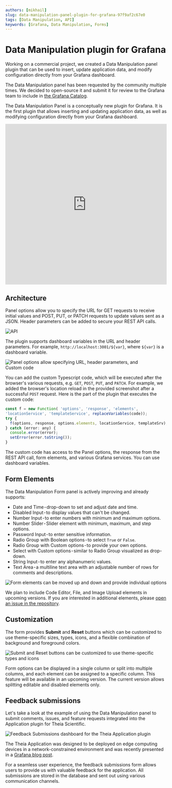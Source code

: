 ```yaml
---
authors: [mikhail]
slug: data-manipulation-panel-plugin-for-grafana-97f9af2c67e0
tags: [Data Manipulation, API]
keywords: [Grafana, Data Manipulation, Forms]
---
```


# Data Manipulation plugin for Grafana

Working on a commercial project, we created a Data Manipulation panel plugin that can be used to insert, update application data, and modify configuration directly from your Grafana dashboard.

<!--truncate-->

The Data Manipulation panel has been requested by the community multiple times. We decided to open-source it and submit it for review to the Grafana team to include in [the Grafana Catalog](https://grafana.com/grafana/plugins/volkovlabs-form-panel/).

The Data Manipulation Panel is a conceptually new plugin for Grafana. It is the first plugin that allows inserting and updating application data, as well as modifying configuration directly from your Grafana dashboard.

<iframe width="100%" height="500" src="https://www.youtube.com/embed/DXALVG8GijM" title="Base64 Image/PDF panel" frameBorder="0" allow="accelerometer; autoplay; clipboard-write; encrypted-media; gyroscope; picture-in-picture" allowFullScreen></iframe>

## Architecture

Panel options allow you to specify the URL for GET requests to receive initial values and POST, PUT, or PATCH requests to update values sent as a JSON. Header parameters can be added to secure your REST API calls.

![API](https://raw.githubusercontent.com/volkovlabs/volkovlabs-form-panel/main/img/form-api.png)

The plugin supports dashboard variables in the URL and header parameters. For example, `http://localhost:3001/${var}`, where `${var}` is a dashboard variable.

![Panel options allow specifying URL, header parameters, and Custom code](panel.png)

You can add the custom Typescript code, which will be executed after the browser's various requests, e.g. `GET`, `POST`, `PUT`, and `PATCH`. For example, we added the browser's location reload in the provided screenshot after a successful `POST` request. Here is the part of the plugin that executes the custom code:

```javascript
const f = new Function( 'options', 'response', 'elements',
'locationService', 'templateService', replaceVariables(code));
try {
  f(options, response, options.elements, locationService, templateSrv);
} catch (error: any) {
  console.error(error);
  setError(error.toString());
}
```

The custom code has access to the Panel options, the response from the REST API call, form elements, and various Grafana services. You can use dashboard variables.

## Form Elements

The Data Manipulation Form panel is actively improving and already supports:

- Date and Time - drop-down to set and adjust date and time.
- Disabled Input - to display values that can't be changed.
- Number Input - to enter numbers with minimum and maximum options.
- Number Slider - Slider element with minimum, maximum, and step options.
- Password Input - to enter sensitive information.
- Radio Group with Boolean options - to select `True` or `False`.
- Radio Group with Custom options - to provide your own options.
- Select with Custom options - similar to Radio Group visualized as drop-down.
- String Input - to enter any alphanumeric values.
- Text Area - a multiline text area with an adjustable number of rows for comments and descriptions.

![Form elements can be moved up and down and provide individual options](elements.png)

We plan to include Code Editor, File, and Image Upload elements in upcoming versions. If you are interested in additional elements, please [open an issue in the repository](https://github.com/volkovlabs/volkovlabs-form-panel).

## Customization

The form provides **Submit** and **Reset** buttons which can be customized to use theme-specific sizes, types, icons, and a flexible combination of background and foreground colors.

![Submit and Reset buttons can be customized to use theme-specific types and icons](buttons.png)

Form options can be displayed in a single column or split into multiple columns, and each element can be assigned to a specific column. This feature will be available in an upcoming version. The current version allows splitting editable and disabled elements only.

## Feedback submissions

Let's take a look at the example of using the Data Manipulation panel to submit comments, issues, and feature requests integrated into the Application plugin for Theia Scientific.

![Feedback Submissions dashboard for the Theia Application plugin](feedback.png)

The Theia Application was designed to be deployed on edge computing devices in a network-constrained environment and was recently presented in a [Grafana blog post](https://grafana.com/blog/2022/04/29/how-theia-scientific-and-volkov-labs-use-grafana-and-ai-to-analyze-scientific-images/).

For a seamless user experience, the feedback submissions form allows users to provide us with valuable feedback for the application. All submissions are stored in the database and sent out using various communication channels.
